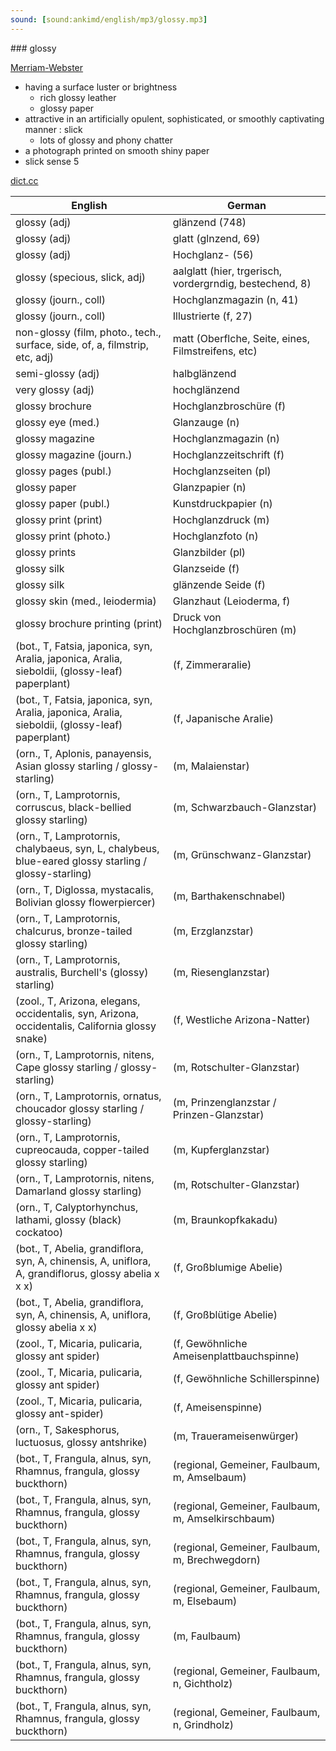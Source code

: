 ```yaml
---
sound: [sound:ankimd/english/mp3/glossy.mp3]
---
```


\### glossy

[Merriam-Webster](https://www.merriam-webster.com/dictionary/glossy)

- having a surface luster or brightness
    - rich glossy leather
    - glossy paper
- attractive in an artificially opulent, sophisticated, or smoothly captivating manner : slick
    - lots of glossy and phony chatter
- a photograph printed on smooth shiny paper
- slick sense 5

[dict.cc](https://www.dict.cc/glossy)

| English        | German       |
| -------------- | ------------ |
| glossy (adj) | glänzend (748) |
| glossy (adj) | glatt (glnzend, 69) |
| glossy (adj) | Hochglanz- (56) |
| glossy (specious, slick, adj) | aalglatt (hier, trgerisch, vordergrndig, bestechend, 8) |
| glossy (journ., coll) | Hochglanzmagazin (n, 41) |
| glossy (journ., coll) | Illustrierte (f, 27) |
| non-glossy (film, photo., tech., surface, side, of, a, filmstrip, etc, adj) | matt (Oberflche, Seite, eines, Filmstreifens, etc) |
| semi-glossy (adj) | halbglänzend |
| very glossy (adj) | hochglänzend |
| glossy brochure | Hochglanzbroschüre (f) |
| glossy eye (med.) | Glanzauge (n) |
| glossy magazine | Hochglanzmagazin (n) |
| glossy magazine (journ.) | Hochglanzzeitschrift (f) |
| glossy pages (publ.) | Hochglanzseiten (pl) |
| glossy paper | Glanzpapier (n) |
| glossy paper (publ.) | Kunstdruckpapier (n) |
| glossy print (print) | Hochglanzdruck (m) |
| glossy print (photo.) | Hochglanzfoto (n) |
| glossy prints | Glanzbilder (pl) |
| glossy silk | Glanzseide (f) |
| glossy silk | glänzende Seide (f) |
| glossy skin (med., leiodermia) | Glanzhaut (Leioderma, f) |
| glossy brochure printing (print) | Druck von Hochglanzbroschüren (m) |
|  (bot., T, Fatsia, japonica, syn, Aralia, japonica, Aralia, sieboldii, (glossy-leaf) paperplant) |  (f, Zimmeraralie) |
|  (bot., T, Fatsia, japonica, syn, Aralia, japonica, Aralia, sieboldii, (glossy-leaf) paperplant) |  (f, Japanische Aralie) |
|  (orn., T, Aplonis, panayensis, Asian glossy starling / glossy-starling) |  (m, Malaienstar) |
|  (orn., T, Lamprotornis, corruscus, black-bellied glossy starling) |  (m, Schwarzbauch-Glanzstar) |
|  (orn., T, Lamprotornis, chalybaeus, syn, L, chalybeus, blue-eared glossy starling / glossy-starling) |  (m, Grünschwanz-Glanzstar) |
|  (orn., T, Diglossa, mystacalis, Bolivian glossy flowerpiercer) |  (m, Barthakenschnabel) |
|  (orn., T, Lamprotornis, chalcurus, bronze-tailed glossy starling) |  (m, Erzglanzstar) |
|  (orn., T, Lamprotornis, australis, Burchell's (glossy) starling) |  (m, Riesenglanzstar) |
|  (zool., T, Arizona, elegans, occidentalis, syn, Arizona, occidentalis, California glossy snake) |  (f, Westliche Arizona-Natter) |
|  (orn., T, Lamprotornis, nitens, Cape glossy starling / glossy-starling) |  (m, Rotschulter-Glanzstar) |
|  (orn., T, Lamprotornis, ornatus, choucador glossy starling / glossy-starling) |  (m, Prinzenglanzstar / Prinzen-Glanzstar) |
|  (orn., T, Lamprotornis, cupreocauda, copper-tailed glossy starling) |  (m, Kupferglanzstar) |
|  (orn., T, Lamprotornis, nitens, Damarland glossy starling) |  (m, Rotschulter-Glanzstar) |
|  (orn., T, Calyptorhynchus, lathami, glossy (black) cockatoo) |  (m, Braunkopfkakadu) |
|  (bot., T, Abelia, grandiflora, syn, A, chinensis, A, uniflora, A, grandiflorus, glossy abelia x x x) |  (f, Großblumige Abelie) |
|  (bot., T, Abelia, grandiflora, syn, A, chinensis, A, uniflora, glossy abelia x x) |  (f, Großblütige Abelie) |
|  (zool., T, Micaria, pulicaria, glossy ant spider) |  (f, Gewöhnliche Ameisenplattbauchspinne) |
|  (zool., T, Micaria, pulicaria, glossy ant spider) |  (f, Gewöhnliche Schillerspinne) |
|  (zool., T, Micaria, pulicaria, glossy ant-spider) |  (f, Ameisenspinne) |
|  (orn., T, Sakesphorus, luctuosus, glossy antshrike) |  (m, Trauerameisenwürger) |
|  (bot., T, Frangula, alnus, syn, Rhamnus, frangula, glossy buckthorn) |  (regional, Gemeiner, Faulbaum, m, Amselbaum) |
|  (bot., T, Frangula, alnus, syn, Rhamnus, frangula, glossy buckthorn) |  (regional, Gemeiner, Faulbaum, m, Amselkirschbaum) |
|  (bot., T, Frangula, alnus, syn, Rhamnus, frangula, glossy buckthorn) |  (regional, Gemeiner, Faulbaum, m, Brechwegdorn) |
|  (bot., T, Frangula, alnus, syn, Rhamnus, frangula, glossy buckthorn) |  (regional, Gemeiner, Faulbaum, m, Elsebaum) |
|  (bot., T, Frangula, alnus, syn, Rhamnus, frangula, glossy buckthorn) |  (m, Faulbaum) |
|  (bot., T, Frangula, alnus, syn, Rhamnus, frangula, glossy buckthorn) |  (regional, Gemeiner, Faulbaum, n, Gichtholz) |
|  (bot., T, Frangula, alnus, syn, Rhamnus, frangula, glossy buckthorn) |  (regional, Gemeiner, Faulbaum, n, Grindholz) |
